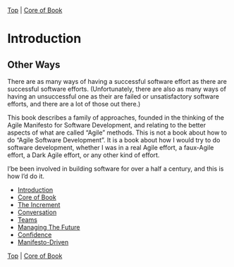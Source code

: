 [Top](index.html) | [Core of Book](01.html)

# Introduction #  

## Other Ways ##

There are as many ways of having a successful software effort as there are successful software efforts. (Unfortunately, there are also as many ways of having an unsuccessful one as their are failed or unsatisfactory software efforts, and there are a lot of those out there.)

This book describes a family of approaches, founded in the thinking of the Agile Manifesto for Software Development, and relating to the better aspects of what are called “Agile” methods. This is not a book about how to do “Agile Software Development”. It is a book about how I would try to do software development, whether I was in a real Agile effort, a faux-Agile effort, a Dark Agile effort, or any other kind of effort. 

I’be been involved in building software for over a half a century, and this is how I’d do it.

* [Introduction](index.md)
* [Core of Book](01.md)
* [ The Increment ](02.md)
* [ Conversation ](03.md)
* [ Teams ](04.md)
* [ Managing The Future ](05.md)
* [ Confidence ](06.md)
* [Manifesto-Driven](07.md)





[Top](index.html) | [Core of Book](01.html)


<!--ignore-->


